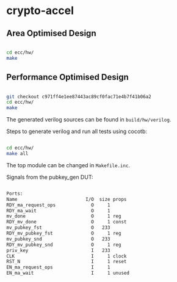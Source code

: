 # crypto-accel

## Area Optimised Design

```bash

cd ecc/hw/
make

```

## Performance Optimised Design

```bash

git checkout c971ff4e1ee87443ac89cf0fac71e4b7f41b06a2
cd ecc/hw/
make

```

The generated verilog sources can be found in ``build/hw/verilog``.

Steps to generate verilog and run all tests using cocotb:

```bash

cd ecc/hw/
make all

```

The top module can be changed in ``Makefile.inc``.

Signals from the pubkey_gen DUT:

```txt

Ports:
Name                         I/O  size props
RDY_ma_request_ops             O     1
RDY_ma_wait                    O     1
mv_done                        O     1 reg
RDY_mv_done                    O     1 const
mv_pubkey_fst                  O   233
RDY_mv_pubkey_fst              O     1 reg
mv_pubkey_snd                  O   233
RDY_mv_pubkey_snd              O     1 reg
priv_key                       I   233
CLK                            I     1 clock
RST_N                          I     1 reset
EN_ma_request_ops              I     1
EN_ma_wait                     I     1 unused

```
